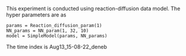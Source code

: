 This experiment is conducted using reaction-diffusion data model. The hyper parameters are as 
```
params = Reaction_diffusion_param(1)
NN_params = NN_param(1, 32, 10)
model = SimpleModel(params, NN_params)
```
The time index is Aug13_15-08-22_deneb